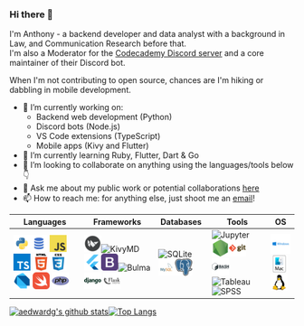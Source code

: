 ### Hi there 👋

I'm Anthony - a backend developer and data analyst with a background in Law, and Communication Research before that.<br>
I'm also a Moderator for the [Codecademy Discord server](https://discord.gg/codecademy) and a core maintainer of their Discord bot.

When I'm not contributing to open source, chances are I'm hiking or dabbling in mobile development.


- 🔭 I’m currently working on: 
  - Backend web development (Python)
  - Discord bots (Node.js)
  - VS Code extensions (TypeScript)
  - Mobile apps (Kivy and Flutter)
- 🌱 I’m currently learning Ruby, Flutter, Dart & Go
- 👯 I’m looking to collaborate on anything using the languages/tools below :point_down:
- 💬 Ask me about my public work or potential collaborations [here](https://github.com/aedwardg/aedwardg/discussions)
- 📫 How to reach me: for anything else, just shoot me an [email](mailto:anthony@anthonysdata.com)!

| Languages  | Frameworks | Databases | Tools | OS  |
| ---------- | ---------- | --------- | ----- | --- |
| <img alt="Python" src="https://raw.githubusercontent.com/github/explore/80688e429a7d4ef2fca1e82350fe8e3517d3494d/topics/python/python.png" width="30" /><img alt="SQL" src="https://raw.githubusercontent.com/github/explore/80688e429a7d4ef2fca1e82350fe8e3517d3494d/topics/sql/sql.png" width="30" /> <img alt="JavaScript" src="https://raw.githubusercontent.com/github/explore/80688e429a7d4ef2fca1e82350fe8e3517d3494d/topics/javascript/javascript.png" width="30" /> <img alt="TypeScript" src="https://raw.githubusercontent.com/github/explore/80688e429a7d4ef2fca1e82350fe8e3517d3494d/topics/typescript/typescript.png" width="30" /> <img alt="HTML" src="https://raw.githubusercontent.com/github/explore/80688e429a7d4ef2fca1e82350fe8e3517d3494d/topics/html/html.png" width="30" /><img alt="CSS" src="https://raw.githubusercontent.com/github/explore/80688e429a7d4ef2fca1e82350fe8e3517d3494d/topics/css/css.png" width="30" /><img alt="Dart" src="https://raw.githubusercontent.com/github/explore/80688e429a7d4ef2fca1e82350fe8e3517d3494d/topics/dart/dart.png" width="30" /> <img alt="Swift" src="https://raw.githubusercontent.com/github/explore/80688e429a7d4ef2fca1e82350fe8e3517d3494d/topics/swift/swift.png" width="30" /> <img alt="PHP" src="https://raw.githubusercontent.com/github/explore/80688e429a7d4ef2fca1e82350fe8e3517d3494d/topics/php/php.png" width="30" /> | <img alt="Kivy" src="https://raw.githubusercontent.com/kivy/kivy/master/kivy/data/logo/kivy-icon-256.png" width="30" /><img alt="KivyMD" src="https://raw.githubusercontent.com/kivymd/KivyMD/master/demos/kitchen_sink/assets/kivymd.png" width="30" /><img alt="Flutter" src="https://raw.githubusercontent.com/github/explore/80688e429a7d4ef2fca1e82350fe8e3517d3494d/topics/flutter/flutter.png" width="30" /><img alt="Bootstrap" src="https://raw.githubusercontent.com/github/explore/80688e429a7d4ef2fca1e82350fe8e3517d3494d/topics/bootstrap/bootstrap.png" width="30" /><img alt="Bulma" src="https://raw.githubusercontent.com/jgthms/bulma/master/favicon.ico" width="30" /><img alt="Django" src="https://raw.githubusercontent.com/github/explore/80688e429a7d4ef2fca1e82350fe8e3517d3494d/topics/django/django.png" width="30" /> <img alt="Flask" src="https://raw.githubusercontent.com/github/explore/80688e429a7d4ef2fca1e82350fe8e3517d3494d/topics/flask/flask.png" width="30" /> | <img alt="SQLite" src="https://www.anthonysdata.com/Sqlite.png" width="30" /><img alt="MySQL" src="https://raw.githubusercontent.com/github/explore/80688e429a7d4ef2fca1e82350fe8e3517d3494d/topics/mysql/mysql.png" width="30" /><img alt="PostgreSQL" src="https://raw.githubusercontent.com/github/explore/80688e429a7d4ef2fca1e82350fe8e3517d3494d/topics/postgresql/postgresql.png" width="30" /> | <img alt="Jupyter" src="https://upload.wikimedia.org/wikipedia/commons/3/38/Jupyter_logo.svg" width="30" /><img alt="Node" src="https://raw.githubusercontent.com/github/explore/80688e429a7d4ef2fca1e82350fe8e3517d3494d/topics/nodejs/nodejs.png" width="30" /><img alt="Git" src="https://raw.githubusercontent.com/github/explore/80688e429a7d4ef2fca1e82350fe8e3517d3494d/topics/git/git.png" width="30"/>  <img alt="Bash" src="https://raw.githubusercontent.com/github/explore/80688e429a7d4ef2fca1e82350fe8e3517d3494d/topics/bash/bash.png" width="30" /><img alt="Tableau" src="https://www.anthonysdata.com/Tableau_logo.png" width="45" /><img alt="SPSS" src="https://www.anthonysdata.com/Logo_SPSS.png" width="30"> | <img alt="Windows" src="https://raw.githubusercontent.com/github/explore/80688e429a7d4ef2fca1e82350fe8e3517d3494d/topics/windows/windows.png" width="50" /><img alt="MacOS" src="https://raw.githubusercontent.com/github/explore/80688e429a7d4ef2fca1e82350fe8e3517d3494d/topics/macos/macos.png" width="30" /><img alt="Linux" src="https://raw.githubusercontent.com/github/explore/80688e429a7d4ef2fca1e82350fe8e3517d3494d/topics/linux/linux.png" width="30" /> |

[![aedwardg's github stats](https://github-readme-stats.aedwardg.vercel.app/api?username=aedwardg&count_private=true&theme=nord&show_icons=true)](https://github.com/aedwardg/github-readme-stats)[![Top Langs](https://github-readme-stats.aedwardg.vercel.app/api/top-langs/?username=aedwardg&exclude_repo=aedwardg.github.io&langs_count=10&hide=rich%20text%20format&layout=compact&theme=nord)](https://github.com/aedwardg/github-readme-stats)

<!--
**aedwardg/aedwardg** is a ✨ _special_ ✨ repository because its `README.md` (this file) appears on your GitHub profile.

Here are some ideas to get you started:

- 🔭 I’m currently working on ...
- 🌱 I’m currently learning ...
- 👯 I’m looking to collaborate on ...
- 🤔 I’m looking for help with ...
- 💬 Ask me about ...
- 📫 How to reach me: ...
- 😄 Pronouns: ...
- ⚡ Fun fact: ...
-->
